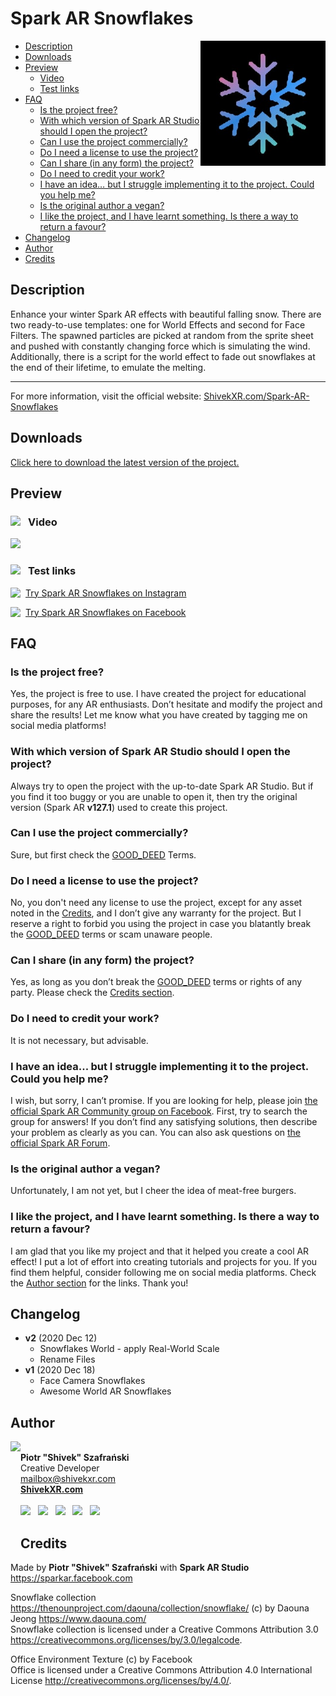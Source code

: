# Spark AR Snowflakes
<img src="https://raw.githubusercontent.com/ShivekXR/Spark-AR-Snowflakes/main/icon.jpg" align="right" width="200px"/>

- [Description](#description)
- [Downloads](#downloads)
- [Preview](#preview)
  - [Video](#video)
  - [Test links](#test-links)
- [FAQ](#faq)
  - [Is the project free?](#is-the-project-free)
  - [With which version of Spark AR Studio should I open the project?](#with-which-version-of-spark-ar-studio-should-i-open-the-project)
  - [Can I use the project commercially?](#can-i-use-the-project-commercially)
  - [Do I need a license to use the project?](#do-i-need-a-license-to-use-the-project)
  - [Can I share (in any form) the project?](#can-i-share-in-any-form-the-project)
  - [Do I need to credit your work?](#do-i-need-to-credit-your-work)
  - [I have an idea… but I struggle implementing it to the project. Could you help me?](#i-have-an-idea-but-i-struggle-implementing-it-to-the-project-could-you-help-me)
  - [Is the original author a vegan?](#is-the-original-author-a-vegan)
  - [I like the project, and I have learnt something. Is there a way to return a favour?](#i-like-the-project-and-i-have-learnt-something-is-there-a-way-to-return-a-favour)
- [Changelog](#changelog)
- [Author](#author)
- [Credits](#credits)

## Description
Enhance your winter Spark AR effects with beautiful falling snow. There are two ready-to-use templates: one for World Effects and second for Face Filters. The spawned particles are picked at random from the sprite sheet and pushed with constantly changing force which is simulating the wind. Additionally, there is a script for the world effect to fade out snowflakes at the end of their lifetime, to emulate the melting.

---
For more information, visit the official website: [ShivekXR.com/Spark-AR-Snowflakes](http://ShivekXR.com/Spark-AR-Snowflakes)

## Downloads
[Click here to download the latest version of the project.](https://github.com/ShivekXR/Spark-AR-Snowflakes/archive/main.zip)

## Preview
### <img src="https://shivekxr.com/git/youtube.png" align="left" width="28"/>Video
<a href="https://www.youtube.com/watch?v=98xpVXfhE78" title="YouTube - Spark AR Snowflakes"><img src="https://shivekxr.com/git/spark_ar_snowflakes_yt.jpg"/></a>
### <p><img src="https://shivekxr.com/git/spark.png" align="left" width="28" padding="0"/>Test links</p>
<p><a href="https://www.instagram.com/ar/245049760284241/" title="Instagram filter"><img src="https://shivekxr.com/git/instagram.png" align="left" width="24"/>Try Spark AR Snowflakes on Instagram</a></p>
<p><a href="https://www.facebook.com/fbcameraeffects/tryit/245049760284241/" title="Facebook Camera Effects"><img src="https://shivekxr.com/git/facebook.png" align="left" width="24"/>Try Spark AR Snowflakes on Facebook</a></p>

## FAQ
### Is the project free?
Yes, the project is free to use. I have created the project for educational purposes, for any AR enthusiasts. Don’t hesitate and modify the project and share the results! Let me know what you have created by tagging me on social media platforms!  
### With which version of Spark AR Studio should I open the project?
Always try to open the project with the up-to-date Spark AR Studio. But if you find it too buggy or you are unable to open it, then try the original version (Spark AR **v127.1**) used to create this project.
### Can I use the project commercially?
Sure, but first check the [GOOD_DEED](https://ShivekXR.com/GoodDeed/) Terms.
### Do I need a license to use the project?
No, you don't need any license to use the project, except for any asset noted in the [Credits](#credits), and I don’t give any warranty for the project. But I reserve a right to forbid you using the project in case you blatantly break the [GOOD_DEED](https://ShivekXR.com/GoodDeed/) terms or scam unaware people.
### Can I share (in any form) the project?
Yes, as long as you don’t break the [GOOD_DEED](https://ShivekXR.com/GoodDeed/) terms or rights of any party. Please check the [Credits section](#credits).
### Do I need to credit your work?
It is not necessary, but advisable.
### I have an idea... but I struggle implementing it to the project. Could you help me?
I wish, but sorry, I can’t promise. If you are looking for help, please join [the official Spark AR Community group on Facebook](https://www.facebook.com/groups/SparkARcommunity). First, try to search the group for answers! If you don’t find any satisfying solutions, then describe your problem as clearly as you can. You can also ask questions on [the official Spark AR Forum](https://sparkar.facebook.com/forum).
### Is the original author a vegan?
Unfortunately, I am not yet, but I cheer the idea of meat-free burgers.
### I like the project, and I have learnt something. Is there a way to return a favour?
I am glad that you like my project and that it helped you create a cool AR effect! I put a lot of effort into creating tutorials and projects for you. If you find them helpful, consider following me on social media platforms. Check the [Author section](#author) for the links. Thank you!

## Changelog
- **v2** (2020 Dec 12)
  - Snowflakes World - apply Real-World Scale
  - Rename Files
- **v1** (2020 Dec 18)
  - Face Camera Snowflakes
  - Awesome World AR Snowflakes

## Author
<a href="https://ShivekXR.com" title="ShivekXR.com - Check my official website for more projects!"><img src="https://shivekxr.com/git/shivek.png" height="175px" align="left"/></a>
<br><b>Piotr "Shivek" Szafrański</b>
<br>Creative Developer
<br><a href="mailto:mailbox@shivekxr.com">mailbox@shivekxr.com</a>
<br><a href="https://ShivekXR.com" title="ShivekXR.com - Check my official website for more projects!"><b>ShivekXR.com</b></a>
<br>
<br><a href="https://www.facebook.com/ShivekXR" title="Like my Facebook profile"><img src="https://shivekxr.com/git/facebook.png" width="32px"/></a>
&nbsp;&nbsp;<a href="https://www.youtube.com/channel/UCY0Jnkgb4EEv3W77HmupJOg" title="Subscribe to my YouTube channel"><img src="https://shivekxr.com/git/youtube.png" width="32px"/></a>
&nbsp;&nbsp;<a href="https://www.instagram.com/ShivekXR" title="Follow me on Instagram"><img src="https://shivekxr.com/git/instagram.png" width="32px"/></a>
&nbsp;&nbsp;<a href="https://www.linkedin.com/in/PiotrSzafranski" title="Add me on LinkedIn"><img src="https://shivekxr.com/git/linkedin.png" width="32px"/></a>
&nbsp;&nbsp;<a href="https://twitter.com/ShivekXR" title="Follow me on Twitter"><img src="https://shivekxr.com/git/twitter.png" width="32px"/></a>

## Credits
Made by **Piotr "Shivek" Szafrański** with **Spark AR Studio** <https://sparkar.facebook.com>

Snowflake collection <https://thenounproject.com/daouna/collection/snowflake/> (c) by Daouna Jeong <https://www.daouna.com/><br>Snowflake collection is licensed under a Creative Commons Attribution 3.0 <https://creativecommons.org/licenses/by/3.0/legalcode>.

Office Environment Texture (c) by Facebook<br>Office is licensed under a Creative Commons Attribution 4.0 International License <http://creativecommons.org/licenses/by/4.0/>.